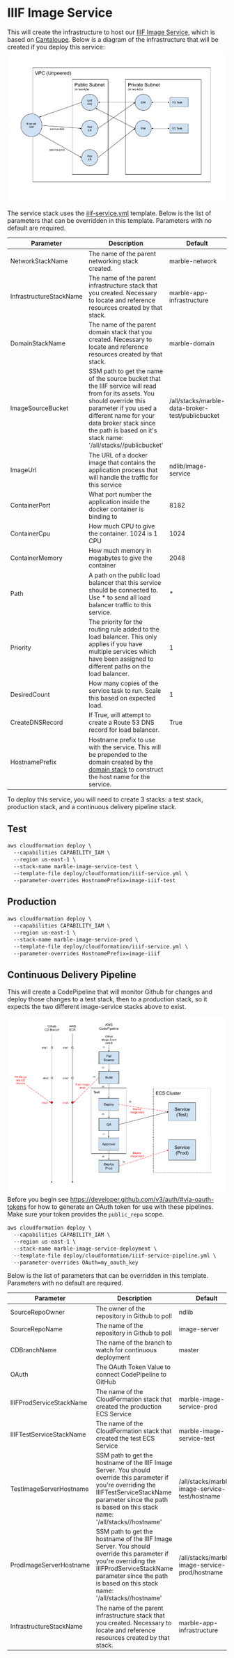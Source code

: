 # IIIF Image Service
This will create the infrastructure to host our [IIIF Image Service](https://github.com/ndlib/image-server), which is based on [Cantaloupe](https://github.com/medusa-project/cantaloupe/). Below is a diagram of the infrastructure that will be created if you deploy this service:
![iiif-image-service-infrastructure.png](iiif-image-service-infrastructure.png)

The service stack uses the [iiif-service.yml](/deploy/cloudformation/iiif-service.yml) template. Below is the list of parameters that can be overridden in this template. Parameters with no default are required.

| Parameter | Description | Default |
|-----------|-------------|---------|
| NetworkStackName | The name of the parent networking stack created. | marble-network |
| InfrastructureStackName | The name of the parent infrastructure stack that you created. Necessary to locate and reference resources created by that stack. | marble-app-infrastructure |
| DomainStackName | The name of the parent domain stack that you created. Necessary to locate and reference resources created by that stack. | marble-domain |
| ImageSourceBucket | SSM path to get the name of the source bucket that the IIIF service will read from for its assets. You should override this parameter if you used a different name for your data broker stack since the path is based on it's stack name: '/all/stacks/<DataBrokerStackName>/publicbucket' | /all/stacks/marble-data-broker-test/publicbucket |
| ImageUrl | The URL of a docker image that contains the application process that will handle the traffic for this service | ndlib/image-service |
| ContainerPort | What port number the application inside the docker container is binding to | 8182 |
| ContainerCpu | How much CPU to give the container. 1024 is 1 CPU | 1024 |
| ContainerMemory | How much memory in megabytes to give the container | 2048 |
| Path | A path on the public load balancer that this service should be connected to. Use * to send all load balancer traffic to this service. | * |
| Priority | The priority for the routing rule added to the load balancer. This only applies if you have multiple services which have been assigned to different paths on the load balancer. | 1 |
| DesiredCount | How many copies of the service task to run. Scale this based on expected load. | 1 |
| CreateDNSRecord | If True, will attempt to create a Route 53 DNS record for load balancer. | True |
| HostnamePrefix | Hostname prefix to use with the service. This will be prepended to the domain created by the [domain stack](/docs/shared-infrastructure.md) to construct the host name for the service. |||

To deploy this service, you will need to create 3 stacks: a test stack, production stack, and a continuous delivery pipeline stack.

## Test
```console
aws cloudformation deploy \
  --capabilities CAPABILITY_IAM \
  --region us-east-1 \
  --stack-name marble-image-service-test \
  --template-file deploy/cloudformation/iiif-service.yml \
  --parameter-overrides HostnamePrefix=image-iiif-test
```

## Production
```console
aws cloudformation deploy \
  --capabilities CAPABILITY_IAM \
  --region us-east-1 \
  --stack-name marble-image-service-prod \
  --template-file deploy/cloudformation/iiif-service.yml \
  --parameter-overrides HostnamePrefix=image-iiif
```

## Continuous Delivery Pipeline
This will create a CodePipeline that will monitor Github for changes and deploy those changes to a test stack, then to a production stack, so it expects the two different image-service stacks above to exist.

![iiif-image-service-cd-pipeline.png](iiif-image-service-cd-pipeline.png)
Before you begin see https://developer.github.com/v3/auth/#via-oauth-tokens for how to generate an OAuth token for use with these pipelines. Make sure your token provides the `public_repo` scope.

```console
aws cloudformation deploy \
  --capabilities CAPABILITY_IAM \
  --region us-east-1 \
  --stack-name marble-image-service-deployment \
  --template-file deploy/cloudformation/iiif-service-pipeline.yml \
  --parameter-overrides OAuth=my_oauth_key
```

Below is the list of parameters that can be overridden in this template. Parameters with no default are required.

| Parameter | Description | Default |
|-----------|-------------|---------|
| SourceRepoOwner | The owner of the repository in Github to poll | ndlib |
| SourceRepoName | The name of the repository in Github to poll | image-server |
| CDBranchName | The name of the branch to watch for continuous deployment | master |
| OAuth | The OAuth Token Value to connect CodePipeline to GitHub | |
| IIIFProdServiceStackName | The name of the CloudFormation stack that created the production ECS Service | marble-image-service-prod |
| IIIFTestServiceStackName | The name of the CloudFormation stack that created the test ECS Service | marble-image-service-test |
| TestImageServerHostname | SSM path to get the hostname of the IIIF Image Server. You should override this parameter if you're overriding the IIIFTestServiceStackName parameter since the path is based on this stack name: '/all/stacks/<IIIFTestServiceStackName>/hostname' | /all/stacks/marble-image-service-test/hostname |
| ProdImageServerHostname | SSM path to get the hostname of the IIIF Image Server. You should override this parameter if you're overriding the IIIFProdServiceStackName parameter since the path is based on this stack name: '/all/stacks/<IIIFProdServiceStackName>/hostname' | /all/stacks/marble-image-service-prod/hostname |
| InfrastructureStackName | The name of the parent infrastructure stack that you created. Necessary to locate and reference resources created by that stack. | marble-app-infrastructure |
